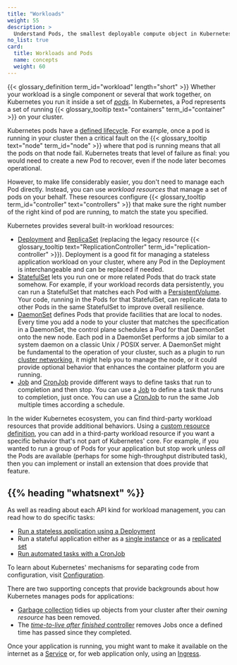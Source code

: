 ```yaml
---
title: "Workloads"
weight: 55
description: >
  Understand Pods, the smallest deployable compute object in Kubernetes, and the higher-level abstractions that help you to run them.
no_list: true
card:
  title: Workloads and Pods
  name: concepts
  weight: 60
---
```


{{< glossary_definition term_id="workload" length="short" >}}
Whether your workload is a single component or several that work together, on Kubernetes you run
it inside a set of [_pods_](/docs/concepts/workloads/pods).
In Kubernetes, a Pod represents a set of running
{{< glossary_tooltip text="containers" term_id="container" >}} on your cluster.

Kubernetes pods have a [defined lifecycle](/docs/concepts/workloads/pods/pod-lifecycle/).
For example, once a pod is running in your cluster then a critical fault on the
{{< glossary_tooltip text="node" term_id="node" >}} where that pod is running means that
all the pods on that node fail. Kubernetes treats that level of failure as final: you
would need to create a new Pod to recover, even if the node later becomes operational.

However, to make life considerably easier, you don't need to manage each Pod directly.
Instead, you can use _workload resources_ that manage a set of pods on your behalf.
These resources configure {{< glossary_tooltip term_id="controller" text="controllers" >}}
that make sure the right number of the right kind of pod are running, to match the state
you specified.

Kubernetes provides several built-in workload resources:

* [Deployment](/docs/concepts/workloads/controllers/deployment/) and [ReplicaSet](/docs/concepts/workloads/controllers/replicaset/)
  (replacing the legacy resource
  {{< glossary_tooltip text="ReplicationController" term_id="replication-controller" >}}).
  Deployment is a good fit for managing a stateless application workload on your cluster,
  where any Pod in the Deployment is interchangeable and can be replaced if needed.
* [StatefulSet](/docs/concepts/workloads/controllers/statefulset/) lets you
  run one or more related Pods that do track state somehow. For example, if your workload
  records data persistently, you can run a StatefulSet that matches each Pod with a
  [PersistentVolume](/docs/concepts/storage/persistent-volumes/). Your code, running in the
  Pods for that StatefulSet, can replicate data to other Pods in the same StatefulSet
  to improve overall resilience.
* [DaemonSet](/docs/concepts/workloads/controllers/daemonset/) defines Pods that provide
  facilities that are local to nodes.
  Every time you add a node to your cluster that matches the specification in a DaemonSet,
  the control plane schedules a Pod for that DaemonSet onto the new node.
  Each pod in a DaemonSet performs a job similar to a system daemon on a classic Unix / POSIX
  server. A DaemonSet might be fundamental to the operation of your cluster, such as
  a plugin to run [cluster networking](/docs/concepts/cluster-administration/networking/#how-to-implement-the-kubernetes-network-model),
  it might help you to manage the node,
  or it could provide optional behavior that enhances the container platform you are running.
* [Job](/docs/concepts/workloads/controllers/job/) and
  [CronJob](/docs/concepts/workloads/controllers/cron-jobs/) provide different ways to
  define tasks that run to completion and then stop.
  You can use a [Job](/docs/concepts/workloads/controllers/job/)  to
  define a task that runs to completion, just once. You can use a
  [CronJob](/docs/concepts/workloads/controllers/cron-jobs/) to run
  the same Job multiple times according a schedule.

In the wider Kubernetes ecosystem, you can find third-party workload resources that provide
additional behaviors. Using a
[custom resource definition](/docs/concepts/extend-kubernetes/api-extension/custom-resources/),
you can add in a third-party workload resource if you want a specific behavior that's not part
of Kubernetes' core. For example, if you wanted to run a group of Pods for your application but
stop work unless _all_ the Pods are available (perhaps for some high-throughput distributed task),
then you can implement or install an extension that does provide that feature.

## {{% heading "whatsnext" %}}

As well as reading about each API kind for workload management, you can read how to
do specific tasks:

* [Run a stateless application using a Deployment](/docs/tasks/run-application/run-stateless-application-deployment/)
* Run a stateful application either as a [single instance](/docs/tasks/run-application/run-single-instance-stateful-application/)
  or as a [replicated set](/docs/tasks/run-application/run-replicated-stateful-application/)
* [Run automated tasks with a CronJob](/docs/tasks/job/automated-tasks-with-cron-jobs/)

To learn about Kubernetes' mechanisms for separating code from configuration,
visit [Configuration](/docs/concepts/configuration/).

There are two supporting concepts that provide backgrounds about how Kubernetes manages pods
for applications:
* [Garbage collection](/docs/concepts/architecture/garbage-collection/) tidies up objects
  from your cluster after their _owning resource_ has been removed.
* The [_time-to-live after finished_ controller](/docs/concepts/workloads/controllers/ttlafterfinished/)
  removes Jobs once a defined time has passed since they completed.

Once your application is running, you might want to make it available on the internet as
a [Service](/docs/concepts/services-networking/service/) or, for web application only,
using an [Ingress](/docs/concepts/services-networking/ingress).

